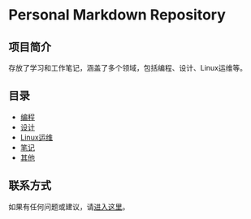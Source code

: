 # Personal Markdown Repository

## 项目简介

存放了学习和工作笔记，涵盖了多个领域，包括编程、设计、Linux运维等。


## 目录

- [编程](./Programming/)
- [设计](Design)
- [Linux运维](./SysAdmin)
- [笔记](./Notes)
- [其他](./Other)

## 联系方式

如果有任何问题或建议，请[进入这里](https://ys.mihoyo.com/)。